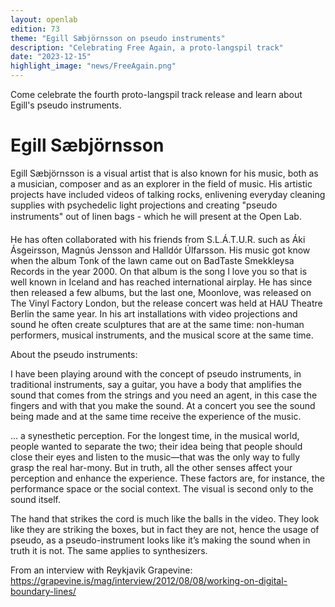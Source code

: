 ```yaml
---
layout: openlab
edition: 73
theme: "Egill Sæbjörnsson on pseudo instruments"
description: "Celebrating Free Again, a proto-langspil track"
date: "2023-12-15"
highlight_image: "news/FreeAgain.png"
---
```


<script>
    import CaptionedImage from "../../components/Images/CaptionedImage.svelte"
</script>

Come celebrate the fourth proto-langspil track release and learn about Egill's pseudo instruments. 

# Egill Sæbjörnsson

Egill Sæbjörnsson is a visual artist that is also known for his music, both as a musician, composer and as an explorer in the field of music. His artistic projects have included videos of talking rocks, enlivening everyday cleaning supplies with psychedelic light projections and creating "pseudo instruments" out of linen bags - which he will present at the Open Lab.

He has often collaborated with his friends from S.L.Á.T.U.R. such as Áki Ásgeirsson, Magnús Jensson and Halldór Úlfarsson. His music got know when the album Tonk of the lawn came out on BadTaste Smekkleysa Records in the year 2000. On that album is the song I love you so that is well known in Iceland and has reached international airplay. He has since then released a few albums, but the last one, Moonlove, was released on The Vinyl Factory London, but the release concert was held at HAU Theatre Berlin the same year. In his art installations with video projections and sound he often create sculptures that are at the same time: non-human performers, musical instruments, and the musical score at the same time.

<CaptionedImage
    src="news/FreeAgain.png"
    alt="A yellow artwork in a proto-langspil release frame" 
    caption="Free Again - Egill Sæbjörnsson"/>

About the pseudo instruments: 

I have been playing around with the concept of pseudo instruments, in traditional instruments, say a guitar, you have a body that amplifies the sound that comes from the strings and you need an agent, in this case the fingers and with that you make the sound. At a concert you see the sound being made and at the same time receive the experience of the music.

<CaptionedImage
    src="openlabs/egill1.jpg"
    alt="Colorful abstract figures" 
    caption="What are pseudo instruments?"/>

... a synesthetic perception. For the longest time, in the musical world, people wanted to separate the two; their idea being that people should close their eyes and listen to the music—that was the only way to fully grasp the real har-mony. But in truth, all the other senses affect your perception and enhance the experience. These factors are, for instance, the performance space or the social context. The visual is second only to the sound itself.

The hand that strikes the cord is much like the balls in the video. They look like they are striking the boxes, but in fact they are not, hence the usage of pseudo, as a pseudo-instrument looks like it’s making the sound when in truth it is not. The same applies to synthesizers.

From an interview with Reykjavik Grapevine: https://grapevine.is/mag/interview/2012/08/08/working-on-digital-boundary-lines/

<CaptionedImage
    src="openlabs/egill2.jpg"
    alt="Man with cap" 
    caption="Egill Sæbjörnsson"/>

